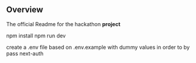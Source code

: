 ## Overview

The official Readme for the hackathon **project**

npm install 
npm run dev 

create a .env file based on .env.example with dummy values in order to by pass next-auth 

